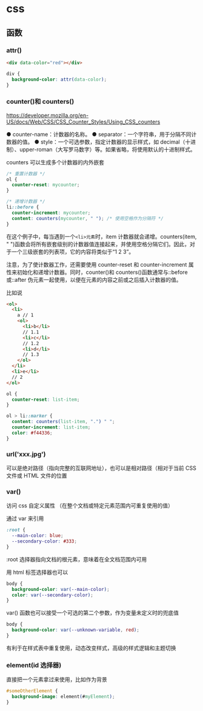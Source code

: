 # css

## 函数

### attr()

```html
<div data-color="red"></div>
```

```css
div {
  background-color: attr(data-color);
}
```

### counter()和 counters()

https://developer.mozilla.org/en-US/docs/Web/CSS/CSS_Counter_Styles/Using_CSS_counters

● counter-name：计数器的名称。
● separator：一个字符串，用于分隔不同计数器的值。
● style：一个可选参数，指定计数器的显示样式，如 decimal（十进制）、upper-roman（大写罗马数字）等。如果省略，将使用默认的十进制样式。

counters 可以生成多个计数器的内外嵌套

```css
/* 重置计数器 */
ol {
  counter-reset: mycounter;
}

/* 递增计数器 */
li::before {
  counter-increment: mycounter;
  content: counters(mycounter, " "); /* 使用空格作为分隔符 */
}
```

在这个例子中，每当遇到一个`<li>元素`时，item 计数器就会递增。counters(item, " ")函数会将所有嵌套级别的计数器值连接起来，并使用空格分隔它们。因此，对于一个三级嵌套的列表项，它的内容将类似于“1 2 3”。

注意，为了使计数器工作，还需要使用 counter-reset 和 counter-increment 属性来初始化和递增计数器。同时，counter()和 counters()函数通常与::before 或::after 伪元素一起使用，以便在元素的内容之前或之后插入计数器的值。

比如说

```html
<ol>
  <li>
    a // 1
    <ol>
      <li>b</li>
      // 1.1
      <li>c</li>
      // 1.2
      <li>d</li>
      // 1.3
    </ol>
  </li>
  <li>e</li>
  // 2
</ol>
```

```css
ol {
  counter-reset: list-item;
}

ol > li::marker {
  content: counters(list-item, ".") " ";
  counter-increment: list-item;
  color: #f44336;
}
```

### url('xxx.jpg')

可以是绝对路径（指向完整的互联网地址），也可以是相对路径（相对于当前 CSS 文件或 HTML 文件的位置

### var()

访问 css 自定义属性 （在整个文档或特定元素范围内可重复使用的值）

通过 var 来引用

```css
:root {
  --main-color: blue;
  --secondary-color: #333;
}
```

:root 选择器指向文档的根元素，意味着在全文档范围内可用

用 html 标签选择器也可以

```css
body {
  background-color: var(--main-color);
  color: var(--secondary-color);
}
```

var() 函数也可以接受一个可选的第二个参数，作为变量未定义时的兜底值

```css
body {
  background-color: var(--unknown-variable, red);
}
```

有利于在样式表中重复使用，动态改变样式，高级的样式逻辑和主题切换

### element(id 选择器)

直接把一个元素拿过来使用，比如作为背景

```css
#someOtherElement {
  background-image: element(#myElement);
}
```
